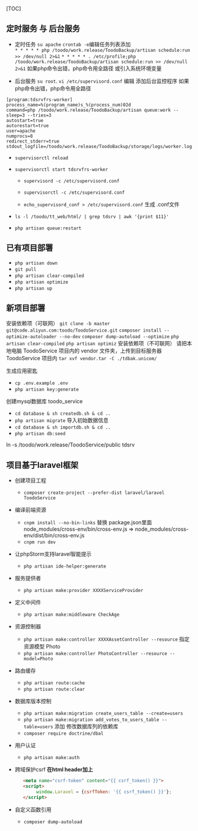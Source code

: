 [TOC]

定时服务 与 后台服务
-
* 定时任务
`su apache`
`crontab -e`编辑任务列表添加   
`* * * * * php /toodo/work.release/ToodoBackup/artisan schedule:run >> /dev/null 2>&1`
`* * * * * . /etc/profile;php /toodo/work.release/ToodoBackup/artisan schedule:run >> /dev/null 2>&1`
如果php命令出错，php命令用全路径 或引入系统环境变量 


* 后台服务
`su root`.
`vi /etc/supervisord.conf` 编辑 添加后台监控程序
如果php命令出错，php命令用全路径
```
[program:tdsrvfrs-worker]
process_name=%(program_name)s_%(process_num)02d
command=php /toodo/work.release/ToodoBackup/artisan queue:work --sleep=3 --tries=3
autostart=true
autorestart=true
user=apache
numprocs=8
redirect_stderr=true
stdout_logfile=/toodo/work.release/ToodoBackup/storage/logs/worker.log
```
* `supervisorctl reload`
* `supervisorctl start tdsrvfrs-worker`
  - `supervisord -c /etc/supervisord.conf`
  - `supervisorctl -c /etc/supervisord.conf`

  - `echo_supervisord_conf > /etc/supervisord.conf`   生成 .conf文件


* `ls -l /toodo/tt_web/html/ | grep tdsrv | awk '{print $11}'`
* `php artisan queue:restart`


已有项目部署
-
* `php artisan down`
* `git pull`
* `php artisan clear-compiled`
* `php artisan optimize`
* `php artisan up`


新项目部署
-
安装依赖项（可联网）
 `git clone -b master git@code.aliyun.com:toodo/ToodoService.git`
 `composer install --optimize-autoloader --no-dev`
 `composer dump-autoload --optimize`
 `php artisan clear-compiled`
 `php artisan optimiz`
安装依赖项（不可联网）
 请把本地电脑 ToodoService 项目内的 vendor 文件夹，上传到目标服务器 ToodoService 项目内
 `tar xvf vendor.tar -C ./tdbak.unicom/`

生成应用密匙
* `cp .env.example .env`
* `php artisan key:generate`

创建mysql数据库 toodo_service
* `cd database & sh createdb.sh & cd ..`
* `php artisan migrate`
导入初始数据信息
* `cd database & sh importdb.sh & cd ..`
* `php artisan db:seed`


ln -s /toodo/work.release/ToodoService/public tdsrv


项目基于laravel框架
-
* 创建项目工程
  * `composer create-project --prefer-dist laravel/laravel ToodoService`

* 编译前端资源
  * `cnpm install --no-bin-links`
替换 package.json里面 node_modules/cross-env/bin/cross-env.js => node_modules/cross-env/dist/bin/cross-env.js
  * `cnpm run dev`

* 让phpStorm支持laravel智能提示
  * `php artisan ide-helper:generate`

* 服务提供者
  * `php artisan make:provider XXXXServiceProvider`

* 定义中间件
  * `php artisan make:middleware CheckAge`

* 资源控制器
  * `php artisan make:controller XXXXAssetController --resource`
指定资源模型 Photo
  * `php artisan make:controller PhotoController --resource --model=Photo`

* 路由缓存
  * `php artisan route:cache`
  * `php artisan route:clear`

* 数据库版本控制
  * `php artisan make:migration create_users_table --create=users`
  * `php artisan make:migration add_votes_to_users_table --table=users`
添加 修改数据库列的依赖库
  * `composer require doctrine/dbal`

* 用户认证
  * `php artisan make:auth`

* 跨域保护csrf **在html header加上**
  ```html
     <meta name="csrf-token" content="{{ csrf_token() }}">
     <script>
          window.Laravel = {csrfToken: '{{ csrf_token() }}'};
     </script>
  ```
 
* 自定义函数引用
  * `composer dump-autoload`